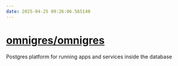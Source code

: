 ```yaml
---
date: 2025-04-25 09:26:06.565140
---
```


# [omnigres/omnigres](https://github.com/omnigres/omnigres)

Postgres platform for running apps and services inside the database